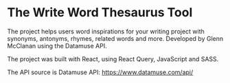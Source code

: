 # The Write Word Thesaurus Tool

The project helps users word inspirations for your writing project with synonyms, antonyms, rhymes, related words and more. Developed by Glenn McClanan using the Datamuse API.

The project was built with React, using React Query, JavaScript and SASS.

The API source is Datamuse API: https://www.datamuse.com/api/
